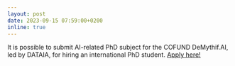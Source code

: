 ```yaml
---
layout: post
date: 2023-09-15 07:59:00+0200
inline: true
---
```


It is possible to submit AI-related PhD subject for the COFUND DeMythif.AI, led by DATAIA, for hiring an international PhD student. [Apply here!](https://www.dataia.eu/actualites/cofund-demythifai-appel-sujets-de-these)
